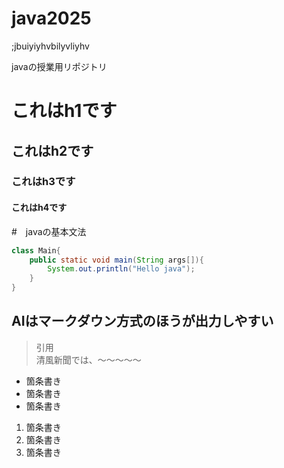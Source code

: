 # java2025
;jbuiyiyhvbilyvliyhv 

javaの授業用リポジトリ

# これはh1です
## これはh2です
### これはh3です
#### これはh4です

#　javaの基本文法


```java
class Main{
    public static void main(String args[]){
        System.out.println("Hello java");
    }
}
```
## AIはマークダウン方式のほうが出力しやすい
>引用  
>清風新聞では、～～～～～

- 箇条書き
- 箇条書き
- 箇条書き

1. 箇条書き
1. 箇条書き
1. 箇条書き